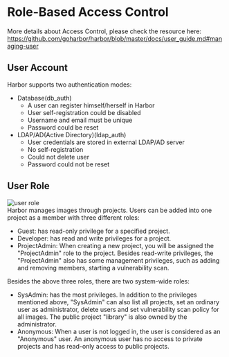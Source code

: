 # Role-Based Access Control
More details about Access Control, please check the resource here:<br/> https://github.com/goharbor/harbor/blob/master/docs/user_guide.md#managing-user

## User Account
Harbor supports two authentication modes:
* Database(db_auth)
    * A user can register himself/herself in Harbor
    * User self-registration could be disabled
    * Username and email must be unique
    * Password could be reset
* LDAP/AD(Active Directory)(ldap_auth)
    * User credentials are stored in external LDAP/AD server
    * No self-registration
    * Could not delete user
    * Password could not be reset

## User Role
![user role](https://github.com/Ankr-network/tee-research-and-development/blob/feature/swdev-92-harbor-images-registry/harbor-images-registry/png/5%20rbac.png) <br/>
Harbor manages images through projects. Users can be added into one project as a member with three different roles:

* Guest: has read-only privilege for a specified project.
* Developer: has read and write privileges for a project.
* ProjectAdmin: When creating a new project, you will be assigned the "ProjectAdmin" role to the project. Besides read-write privileges, the "ProjectAdmin" also has some management privileges, such as adding and removing members, starting a vulnerability scan.

Besides the above three roles, there are two system-wide roles:
* SysAdmin: has the most privileges. In addition to the privileges mentioned above, "SysAdmin" can also list all projects, set an ordinary user as administrator, delete users and set vulnerability scan policy for all images. The public project "library" is also owned by the administrator.
* Anonymous: When a user is not logged in, the user is considered as an "Anonymous" user. An anonymous user has no access to private projects and has read-only access to public projects.